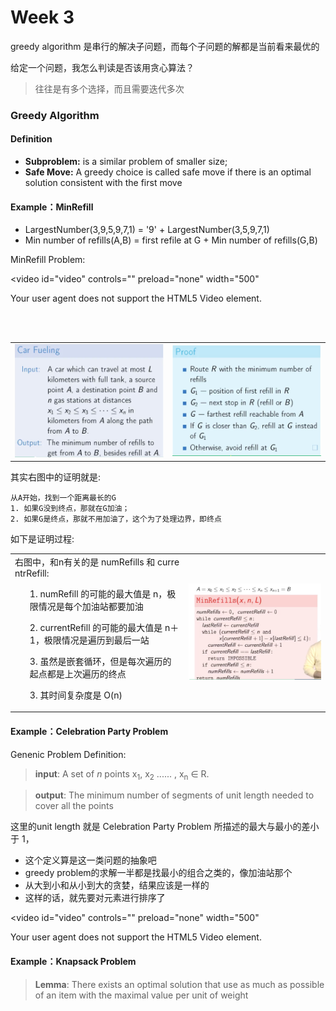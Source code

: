 Week 3
======

greedy algorithm 是串行的解决子问题，而每个子问题的解都是当前看来最优的

给定一个问题，我怎么判读是否该用贪心算法？
> 往往是有多个选择，而且需要迭代多次

### Greedy Algorithm
#### Definition

- **Subproblem:** is a similar problem of smaller size;
- **Safe Move:** A greedy choice is called safe move if there is an optimal solution consistent with the first move

#### Example：MinRefill

- LargestNumber(3,9,5,9,7,1) = '9' + LargestNumber(3,5,9,7,1)
- Min number of refills(A,B)  = first refile at G + Min number of refills(G,B) 

MinRefill Problem:

<video id="video" controls="" preload="none" width="500"
      <source id="mp4" src="videos/car_refill.mp4" type="video/mp4">
      <p>Your user agent does not support the HTML5 Video element.</p>
</video>

<br>
<br>

<table>
    <tr>
        <td>
            <img src="pics/QQ20160901-1@2x.png" alt="Drawing" style="width: 400px;"  />
        </td>
        <td>
            <img src="pics/QQ20160901-0@2x.png" alt="Drawing" style="width: 400px;"  />
        </td>
    </tr>
</table>

其实右图中的证明就是:
    
    从A开始，找到一个距离最长的G
    1. 如果G没到终点，那就在G加油；
    2. 如果G是终点，那就不用加油了，这个为了处理边界，即终点

如下是证明过程:

<table>
    <tr>
        <td>
            <div style="word-break:break-all;width: 400;" ">
            右图中，和n有关的是 numRefills 和 currentrRefill:
            <ol>1. numRefill 的可能的最大值是 n，极限情况是每个加油站都要加油</ol>
            <ol>2. currentRefill 的可能的最大值是 n＋1，极限情况是遍历到最后一站</ol>
            <ol>3. 虽然是嵌套循环，但是每次遍历的起点都是上次遍历的终点</ol>
            <ol>3. 其时间复杂度是 O(n)</ol>
            </div>
        </td>
        <td>
            <img src="pics/QQ20160902-0@2x.png" alt="Drawing" style="width: 400px;"  />
        </td>
    </tr>
</table>


#### Example：Celebration Party Problem

Genenic Problem Definition:

> **input**: A set of *n* points x<sub>1</sub>, x<sub>2</sub> ...... , x<sub>n</sub> ∈ R.

> **output**: The minimum number of segments of unit length needed to cover all the points

这里的unit length 就是 Celebration Party Problem 所描述的最大与最小的差小于 1，

- 这个定义算是这一类问题的抽象吧
- greedy problem的求解一半都是找最小的组合之类的，像加油站那个
- 从大到小和从小到大的贪婪，结果应该是一样的
- 这样的话，就先要对元素进行排序了

<video id="video" controls="" preload="none" width="500"
      <source id="mp4" src="videos/Analysis_and_Implementation_of_the_Efficient_Algorithm.mp4" type="video/mp4">
      <p>Your user agent does not support the HTML5 Video element.</p>
</video>


#### Example：Knapsack Problem

> **Lemma**: There exists an optimal solution that use as much as possible of an item with the maximal value per unit of weight











